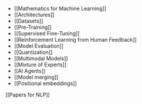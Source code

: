 
* [[Mathematics for Machine Learning]]
* [[Architectures]]
* [[Datasets]]
* [[Pre-Training]]
* [[Supervised Fine-Tuning]]
* [[Reinforcement Learning from Human Feedback]]
* [[Model Evaluation]]
* [[Quantization]]
* [[Multimodal Models]]
* [[Mixture of Experts]]
* [[AI Agents]]
* [[Model merging]]
* [[Positional embeddings]] 


[[Papers for NLP]] 